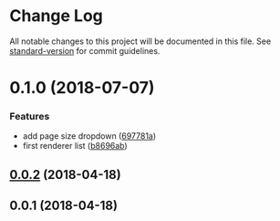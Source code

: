 # Change Log

All notable changes to this project will be documented in this file. See [standard-version](https://github.com/conventional-changelog/standard-version) for commit guidelines.

<a name="0.1.0"></a>
# 0.1.0 (2018-07-07)


### Features

* add page size dropdown ([697781a](https://github.com/anjmao/ng-lenta/commit/697781a))
* first renderer list ([b8696ab](https://github.com/anjmao/ng-lenta/commit/b8696ab))



<a name="0.0.2"></a>
## [0.0.2](https://github.com/anjmao/ng-lenta/compare/v0.0.1...v0.0.2) (2018-04-18)



<a name="0.0.1"></a>
## 0.0.1 (2018-04-18)
